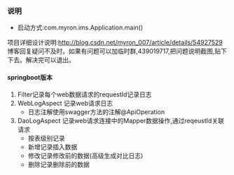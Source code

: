 ### 说明
- 启动方式:com.myron.ims.Application.main()

项目详细设计说明:http://blog.csdn.net/myron_007/article/details/54927529
博客回复疑问不及时。如果有问题可以加临时群,439019717,把问题说明截图,贴下下去。解决完可以退出。

#### springboot版本
1. Filter记录每个web数据请求的requestId记录日志
2. WebLogAspect 记录web请求日志
    - 日志注解使用swagger方法的注解@ApiOperation
3. DaoLogAspect 记录web请求连接中的Mapper数据操作,通过reqeustId关联请求
    - 按表级别记录
    - 新增记录插入数据
    - 修改记录修改前的数据(高级生成对比日志)
    - 删除记录删除前的数据